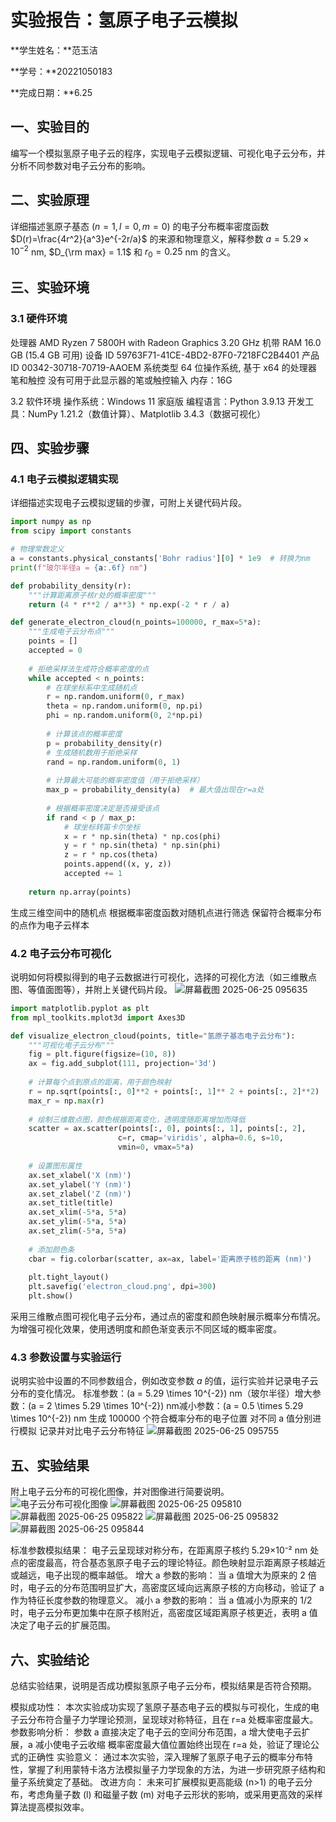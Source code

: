           
# 实验报告：氢原子电子云模拟

**学生姓名：**范玉洁

**学号：**20221050183

**完成日期：**6.25

## 一、实验目的
编写一个模拟氢原子电子云的程序，实现电子云模拟逻辑、可视化电子云分布，并分析不同参数对电子云分布的影响。

## 二、实验原理
详细描述氢原子基态 ($n=1, l=0, m=0$) 的电子分布概率密度函数 $D(r)=\frac{4r^2}{a^3}e^{-2r/a}$ 的来源和物理意义，解释参数 $a = 5.29 \times 10^{-2}$ nm, $D_{\rm max} = 1.1$ 和 $r_0 = 0.25$ nm 的含义。

## 三、实验环境
### 3.1 硬件环境
处理器 AMD Ryzen 7 5800H with Radeon Graphics 3.20 GHz 机带 RAM 16.0 GB (15.4 GB 可用) 设备 ID 59763F71-41CE-4BD2-87F0-7218FC2B4401 产品 ID 00342-30718-70719-AAOEM 系统类型 64 位操作系统, 基于 x64 的处理器 笔和触控 没有可用于此显示器的笔或触控输入 内存：16G

3.2 软件环境
操作系统：Windows 11 家庭版
编程语言：Python 3.9.13
开发工具：NumPy 1.21.2（数值计算）、Matplotlib 3.4.3（数据可视化）

## 四、实验步骤
### 4.1 电子云模拟逻辑实现
详细描述实现电子云模拟逻辑的步骤，可附上关键代码片段。
```python
import numpy as np
from scipy import constants

# 物理常数定义
a = constants.physical_constants['Bohr radius'][0] * 1e9  # 转换为nm
print(f"玻尔半径a = {a:.6f} nm")

def probability_density(r):
    """计算距离原子核r处的概率密度"""
    return (4 * r**2 / a**3) * np.exp(-2 * r / a)

def generate_electron_cloud(n_points=100000, r_max=5*a):
    """生成电子云分布点"""
    points = []
    accepted = 0
    
    # 拒绝采样法生成符合概率密度的点
    while accepted < n_points:
        # 在球坐标系中生成随机点
        r = np.random.uniform(0, r_max)
        theta = np.random.uniform(0, np.pi)
        phi = np.random.uniform(0, 2*np.pi)
        
        # 计算该点的概率密度
        p = probability_density(r)
        # 生成随机数用于拒绝采样
        rand = np.random.uniform(0, 1)
        
        # 计算最大可能的概率密度值（用于拒绝采样）
        max_p = probability_density(a)  # 最大值出现在r=a处
        
        # 根据概率密度决定是否接受该点
        if rand < p / max_p:
            # 球坐标转笛卡尔坐标
            x = r * np.sin(theta) * np.cos(phi)
            y = r * np.sin(theta) * np.sin(phi)
            z = r * np.cos(theta)
            points.append((x, y, z))
            accepted += 1
    
    return np.array(points)
```
生成三维空间中的随机点
根据概率密度函数对随机点进行筛选
保留符合概率分布的点作为电子云样本

### 4.2 电子云分布可视化
说明如何将模拟得到的电子云数据进行可视化，选择的可视化方法（如三维散点图、等值面图等），并附上关键代码片段。
![屏幕截图 2025-06-25 095635](https://github.com/user-attachments/assets/60bd8a28-703f-4a76-99fd-43894dc339c7)

```python
import matplotlib.pyplot as plt
from mpl_toolkits.mplot3d import Axes3D

def visualize_electron_cloud(points, title="氢原子基态电子云分布"):
    """可视化电子云分布"""
    fig = plt.figure(figsize=(10, 8))
    ax = fig.add_subplot(111, projection='3d')
    
    # 计算每个点到原点的距离，用于颜色映射
    r = np.sqrt(points[:, 0]**2 + points[:, 1]** 2 + points[:, 2]**2)
    max_r = np.max(r)
    
    # 绘制三维散点图，颜色根据距离变化，透明度随距离增加而降低
    scatter = ax.scatter(points[:, 0], points[:, 1], points[:, 2],
                        c=r, cmap='viridis', alpha=0.6, s=10,
                        vmin=0, vmax=5*a)
    
    # 设置图形属性
    ax.set_xlabel('X (nm)')
    ax.set_ylabel('Y (nm)')
    ax.set_zlabel('Z (nm)')
    ax.set_title(title)
    ax.set_xlim(-5*a, 5*a)
    ax.set_ylim(-5*a, 5*a)
    ax.set_zlim(-5*a, 5*a)
    
    # 添加颜色条
    cbar = fig.colorbar(scatter, ax=ax, label='距离原子核的距离 (nm)')
    
    plt.tight_layout()
    plt.savefig('electron_cloud.png', dpi=300)
    plt.show()
```
采用三维散点图可视化电子云分布，通过点的密度和颜色映射展示概率分布情况。为增强可视化效果，使用透明度和颜色渐变表示不同区域的概率密度。
### 4.3 参数设置与实验运行
说明实验中设置的不同参数组合，例如改变参数 $a$ 的值，运行实验并记录电子云分布的变化情况。
标准参数：\(a = 5.29 \times 10^{-2}\) nm（玻尔半径）增大参数：\(a = 2 \times 5.29 \times 10^{-2}\) nm减小参数：\(a = 0.5 \times 5.29 \times 10^{-2}\) nm
生成 100000 个符合概率分布的电子位置
对不同 a 值分别进行模拟
记录并对比电子云分布特征
![屏幕截图 2025-06-25 095755](https://github.com/user-attachments/assets/d4807473-3e75-49bc-b9c9-1dce01b75580)

## 五、实验结果

附上电子云分布的可视化图像，并对图像进行简要说明。
![电子云分布可视化图像]([填写图像路径])
![屏幕截图 2025-06-25 095810](https://github.com/user-attachments/assets/1b00d3cd-d9c5-4d1a-81c0-a655f719848b)
![屏幕截图 2025-06-25 095822](https://github.com/user-attachments/assets/ee5b3679-80f2-4562-b6ba-e5c3368e849f)
![屏幕截图 2025-06-25 095832](https://github.com/user-attachments/assets/4b4fedab-5295-4bba-bcb2-7b7e5725ff63)
![屏幕截图 2025-06-25 095844](https://github.com/user-attachments/assets/603aa9dc-4d6c-4209-b5a9-181005c8b62d)

标准参数模拟结果：
电子云呈现球对称分布，在距离原子核约 5.29×10⁻² nm 处点的密度最高，符合基态氢原子电子云的理论特征。颜色映射显示距离原子核越近或越远，电子出现的概率越低。
增大 a 参数的影响：
当 a 值增大为原来的 2 倍时，电子云的分布范围明显扩大，高密度区域向远离原子核的方向移动，验证了 a 作为特征长度参数的物理意义。
减小 a 参数的影响：
当 a 值减小为原来的 1/2 时，电子云分布更加集中在原子核附近，高密度区域距离原子核更近，表明 a 值决定了电子云的扩展范围。
## 六、实验结论
总结实验结果，说明是否成功模拟氢原子电子云分布，模拟结果是否符合预期。

模拟成功性：
本次实验成功实现了氢原子基态电子云的模拟与可视化，生成的电子云分布符合量子力学理论预测，呈现球对称特征，且在 r=a 处概率密度最大。
参数影响分析：
参数 a 直接决定了电子云的空间分布范围，a 增大使电子云扩展，a 减小使电子云收缩
概率密度最大值位置始终出现在 r=a 处，验证了理论公式的正确性
实验意义：
通过本次实验，深入理解了氢原子电子云的概率分布特性，掌握了利用蒙特卡洛方法模拟量子力学现象的方法，为进一步研究原子结构和量子系统奠定了基础。
改进方向：
未来可扩展模拟更高能级 (n>1) 的电子云分布，考虑角量子数 (l) 和磁量子数 (m) 对电子云形状的影响，或采用更高效的采样算法提高模拟效率。
        

